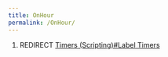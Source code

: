 ```yaml
---
title: OnHour
permalink: /OnHour/
---
```


1.  REDIRECT [Timers (Scripting)\#Label Timers](/Timers_(Scripting)#Label_Timers "wikilink")
